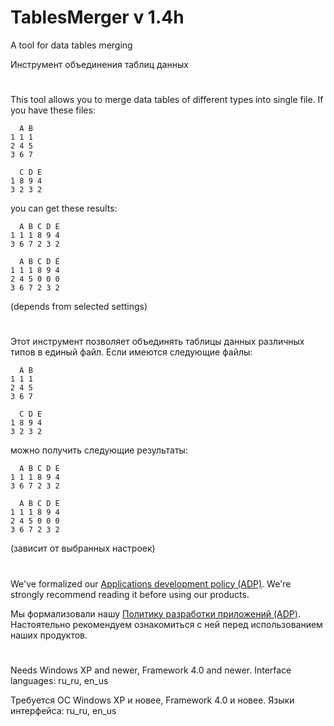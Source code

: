 # TablesMerger v 1.4h

A tool for data tables merging

Инструмент объединения таблиц данных

#

This tool allows you to merge data tables of different types into single file.
If you have these files:

```
  A B
1 1 1
2 4 5
3 6 7

  C D E
1 8 9 4
3 2 3 2
```

you can get these results:

```
  A B C D E
1 1 1 8 9 4
3 6 7 2 3 2

  A B C D E
1 1 1 8 9 4
2 4 5 0 0 0
3 6 7 2 3 2
```

(depends from selected settings)

#

Этот инструмент позволяет объединять таблицы данных различных типов в единый файл.
Если имеются следующие файлы:

```
  A B
1 1 1
2 4 5
3 6 7

  C D E
1 8 9 4
3 2 3 2
```

можно получить следующие результаты:

```
  A B C D E
1 1 1 8 9 4
3 6 7 2 3 2

  A B C D E
1 1 1 8 9 4
2 4 5 0 0 0
3 6 7 2 3 2
```

(зависит от выбранных настроек)

#

We've formalized our [Applications development policy (ADP)](https://vk.com/@rdaaow_fupl-adp).
We're strongly recommend reading it before using our products.

Мы формализовали нашу [Политику разработки приложений (ADP)](https://vk.com/@rdaaow_fupl-adp).
Настоятельно рекомендуем ознакомиться с ней перед использованием наших продуктов.

#

Needs Windows XP and newer, Framework 4.0 and newer. Interface languages: ru_ru, en_us

Требуется ОС Windows XP и новее, Framework 4.0 и новее. Языки интерфейса: ru_ru, en_us
